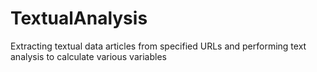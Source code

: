 # TextualAnalysis
Extracting textual data articles from specified URLs and performing text analysis to calculate various variables 
